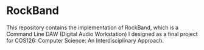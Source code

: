# RockBand

This repository contains the implementation of RockBand, which is a Command Line DAW (Digital Audio Workstation) I designed as a final project for COS126: Computer Science: An Interdisciplinary Approach.
